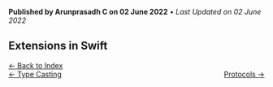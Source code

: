 **Published by Arunprasadh C on 02 June 2022** • *Last Updated on 02 June 2022*

## Extensions in Swift

<a href="https://techinessoverloaded.github.io/iOSAppDevBasics/index.html">&larr; Back to Index</a>
<br>
<span style="float: left">
<a href="https://techinessoverloaded.github.io/iOSAppDevBasics/typecasting.html">&larr; Type Casting</a>
</span>
<span style="float: right">
<a href="https://techinessoverloaded.github.io/iOSAppDevBasics/protocols.html">Protocols &rarr;</a>
</span>
